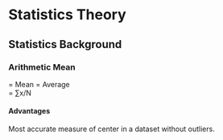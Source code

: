 # Statistics Theory
## Statistics Background
### Arithmetic Mean
= Mean = Average  
= ∑x/N
#### Advantages
Most accurate measure of center in a dataset without outliers.
